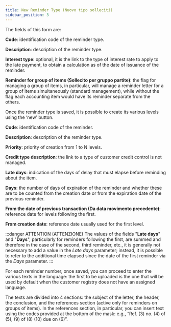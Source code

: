 ```yaml
---
title: New Reminder Type (Nuovo tipo solleciti)
sidebar_position: 3
---
```


The fields of this form are:

**Code**: identification code of the reminder type.

**Description**: description of the reminder type.

**Interest type**: optional, it is the link to the type of interest rate to apply to the late payment, to obtain a calculation as of the date of issuance of the reminder.

**Reminder for group of items (Sollecito per gruppo partite)**: the flag for managing a group of items, in particular, will manage a reminder letter for a group of items simultaneously (standard management), while without the flag each accounting item would have its reminder separate from the others.

Once the reminder type is saved, it is possible to create its various levels using the ‘new’ button.

**Code**: identification code of the reminder.

**Description**: description of the reminder type.

**Priority**: priority of creation from 1 to N levels.

**Credit type description**: the link to a type of customer credit control is not managed.

**Late days**: indication of the days of delay that must elapse before reminding about the item.

**Days**: the number of days of expiration of the reminder and whether these are to be counted from the creation date or from the expiration date of the previous reminder.

**From the date of previous transaction (Da data movimento precedente)**: reference date for levels following the first.

**From creation date**: reference date usually used for the first level.

:::danger ATTENTION (ATTENZIONE)
The values of the fields "**Late days**" and "**Days**", particularly for reminders following the first, are summed and therefore in the case of the second, third reminder, etc., it is generally not necessary to add a value in the *Late days* parameter; instead, it is possible to refer to the additional time elapsed since the date of the first reminder via the *Days* parameter.
:::

For each reminder number, once saved, you can proceed to enter the various texts in the language: the first to be uploaded is the one that will be used by default when the customer registry does not have an assigned language.

The texts are divided into 4 sections: the subject of the letter, the header, the conclusion, and the references section (active only for reminders on groups of items). In the references section, in particular, you can insert text using the codes provided at the bottom of the mask: e.g., “Ref. (3) no. (4) of (5), (9) of (8) (10) due on (6)”.
